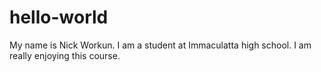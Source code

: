 # hello-world
My name is Nick Workun. I am a student at Immaculatta high school.
I am really enjoying this course.
